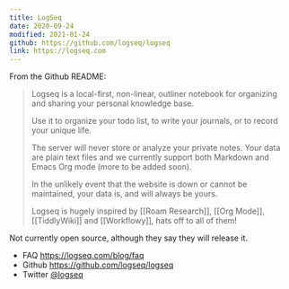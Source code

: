 ```yaml
---
title: LogSeq
date: 2020-09-24
modified: 2021-01-24
github: https://github.com/logseq/logseq
link: https://logseq.com
---
```


From the Github README:

> Logseq is a local-first, non-linear, outliner notebook for organizing and sharing your personal knowledge base.
>
>Use it to organize your todo list, to write your journals, or to record your unique life.
>
>The server will never store or analyze your private notes. Your data are plain text files and we currently support both Markdown and Emacs Org mode (more to be added soon).
>
>In the unlikely event that the website is down or cannot be maintained, your data is, and will always be yours.
>
>Logseq is hugely inspired by [[Roam Research]], [[Org Mode]], [[TiddlyWiki]] and [[Workflowy]], hats off to all of them!

Not currently open source, although they say they will release it.

* FAQ https://logseq.com/blog/faq
* Github https://github.com/logseq/logseq
* Twitter [@logseq](https://logseq.com)